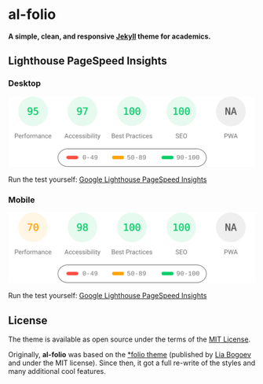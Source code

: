 # al-folio

**A simple, clean, and responsive [Jekyll](https://jekyllrb.com/) theme for academics.**


## Lighthouse PageSpeed Insights

### Desktop

[![Google Lighthouse PageSpeed Insights](lighthouse_results/desktop/pagespeed.svg)](https://htmlpreview.github.io/?https://github.com/tomsonlee13/tomsonlee13.github.io/blob/master/lighthouse_results/desktop/bio_tomson_li_.html)

Run the test yourself: [Google Lighthouse PageSpeed Insights](https://pagespeed.web.dev/report?url=https%3A%2F%2Fbio.tomson.li%2F&form_factor=desktop)

### Mobile

[![Google Lighthouse PageSpeed Insights](lighthouse_results/mobile/pagespeed.svg)](https://htmlpreview.github.io/?https://github.com/tomsonlee13/tomsonlee13.github.io/blob/master/lighthouse_results/mobile/bio_tomson_li_.html)

Run the test yourself: [Google Lighthouse PageSpeed Insights](https://pagespeed.web.dev/report?url=https%3A%2F%2Fbio.tomson.li%2F&form_factor=mobile)

## License

The theme is available as open source under the terms of the [MIT License](https://github.com/alshedivat/al-folio/blob/main/LICENSE).

Originally, **al-folio** was based on the [\*folio theme](https://github.com/bogoli/-folio) (published by [Lia Bogoev](https://liabogoev.com) and under the MIT license). Since then, it got a full re-write of the styles and many additional cool features.
